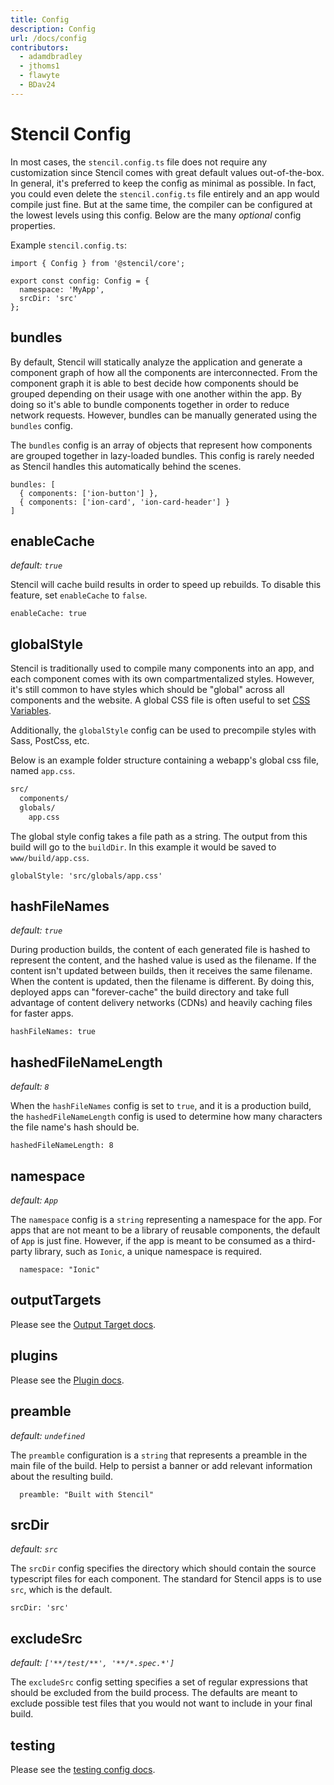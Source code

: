 ```yaml
---
title: Config
description: Config
url: /docs/config
contributors:
  - adamdbradley
  - jthoms1
  - flawyte
  - BDav24
---
```


# Stencil Config

In most cases, the `stencil.config.ts` file does not require any customization since Stencil comes with great default values out-of-the-box. In general, it's preferred to keep the config as minimal as possible. In fact, you could even delete the `stencil.config.ts` file entirely and an app would compile just fine. But at the same time, the compiler can be configured at the lowest levels using this config. Below are the many *optional* config properties.

Example `stencil.config.ts`:

```tsx
import { Config } from '@stencil/core';

export const config: Config = {
  namespace: 'MyApp',
  srcDir: 'src'
};
```

## bundles

By default, Stencil will statically analyze the application and generate a component graph of how all the components are interconnected. From the component graph it is able to best decide how components should be grouped depending on their usage with one another within the app. By doing so it's able to bundle components together in order to reduce network requests. However, bundles can be manually generated using the `bundles` config.

The `bundles` config is an array of objects that represent how components are grouped together in lazy-loaded bundles. This config is rarely needed as Stencil handles this automatically behind the scenes.

```tsx
bundles: [
  { components: ['ion-button'] },
  { components: ['ion-card', 'ion-card-header'] }
]
```


## enableCache

*default: `true`*

Stencil will cache build results in order to speed up rebuilds. To disable this feature, set `enableCache` to `false`.

```tsx
enableCache: true
```


## globalStyle

Stencil is traditionally used to compile many components into an app, and each component comes with its own compartmentalized styles. However, it's still common to have styles which should be "global" across all components and the website. A global CSS file is often useful to set [CSS Variables](../components/styling).

Additionally, the `globalStyle` config can be used to precompile styles with Sass, PostCss, etc.

Below is an example folder structure containing a webapp's global css file, named `app.css`.

```bash
src/
  components/
  globals/
    app.css
```

The global style config takes a file path as a string. The output from this build will go to the `buildDir`. In this example it would be saved to `www/build/app.css`.

```tsx
globalStyle: 'src/globals/app.css'
```


## hashFileNames

*default: `true`*

During production builds, the content of each generated file is hashed to represent the content, and the hashed value is used as the filename. If the content isn't updated between builds, then it receives the same filename. When the content is updated, then the filename is different. By doing this, deployed apps can "forever-cache" the build directory and take full advantage of content delivery networks (CDNs) and heavily caching files for faster apps.

```tsx
hashFileNames: true
```


## hashedFileNameLength

*default: `8`*

When the `hashFileNames` config is set to `true`, and it is a production build, the `hashedFileNameLength` config is used to determine how many characters the file name's hash should be.

```tsx
hashedFileNameLength: 8
```


## namespace

*default: `App`*

The `namespace` config is a `string` representing a namespace for the app. For apps that are not meant to be a library of reusable components, the default of `App` is just fine. However, if the app is meant to be consumed as a third-party library, such as `Ionic`, a unique namespace is required.

```tsx
  namespace: "Ionic"
```


## outputTargets

Please see the [Output Target docs](/docs/output-targets).


## plugins

Please see the [Plugin docs](/docs/plugins).


## preamble

*default: `undefined`*

The `preamble` configuration is a `string` that represents a preamble in the main file of the build. Help to persist a banner or add relevant information about the resulting build.

```tsx
  preamble: "Built with Stencil"
```


## srcDir

*default: `src`*

The `srcDir` config specifies the directory which should contain the source typescript files for each component. The standard for Stencil apps is to use `src`, which is the default.

```tsx
srcDir: 'src'
```


## excludeSrc

*default: `['**/test/**', '**/*.spec.*']`*

The `excludeSrc` config setting specifies a set of regular expressions that should be excluded from the build process.  The defaults are meant to exclude possible test files that you would not want to include in your final build.


## testing

Please see the [testing config docs](/docs/testing-config).
